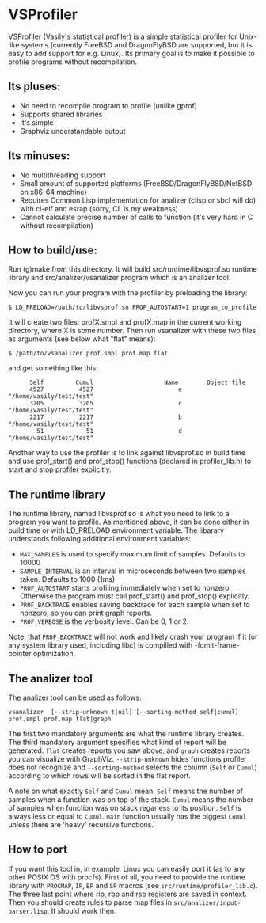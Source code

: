 VSProfiler
==========

VSProfiler (Vasily's statistical profiler) is a simple statistical profiler for Unix-like systems (currently FreeBSD
and DragonFlyBSD are supported, but it is easy to add support for e.g. Linux). Its primary goal is to make it
possible to profile programs without recompilation.

Its pluses:
-----------
* No need to recompile program to profile (unlike gprof)
* Supports shared libraries
* It's simple
* Graphviz understandable output

Its minuses:
------------
* No multithreading support
* Small amount of supported platforms (FreeBSD/DragonFlyBSD/NetBSD on x86-64 machine)
* Requires Common Lisp implementation for analizer (clisp or sbcl will do) with cl-elf and esrap 
  (sorry, CL is my weakness)
* Cannot calculate precise number of calls to function (it's very hard in C without recompilation)

How to build/use:
----------------

Run (g)make from this directory. It will build src/runtime/libvsprof.so runtime library and src/analizer/vsanalizer
 program which is an analizer tool.

Now you can run your program with the profiler by preloading the library:
```
$ LD_PRELOAD=/path/to/libvsprof.so PROF_AUTOSTART=1 program_to_profile
```

It will create two files: profX.smpl and profX.map in the current working directory, where X is some number. Then
run vsanalizer with these two files as arguments (see below what "flat" means):
```
$ /path/to/vsanalizer prof.smpl prof.map flat
```

and get something like this:

```
      Self         Cumul                    Name        Object file
      4527          4527                        e "/home/vasily/test/test"
      3205          3205                        c "/home/vasily/test/test"
      2217          2217                        b "/home/vasily/test/test"
        51            51                        d "/home/vasily/test/test"

```

Another way to use the profiler is to link against libvsprof.so in build time and use
prof_start() and prof_stop() functions (declared in profiler_lib.h) to start and stop
profiler explicitly.

The runtime library
------------------
The runtime library, named libvsprof.so is what you need to link to a program you want to profile. As mentioned
above, it can be done either in build time or with LD_PRELOAD environment variable. The libarary understands
following additional environment variables:

* ```MAX_SAMPLES``` is used to specify maximum limit of samples. Defaults to 10000
* ```SAMPLE_INTERVAL``` is an interval in microseconds between two samples taken. Defaults to 1000 (1ms)
* ```PROF_AUTOSTART``` starts profiling immediately when set to nonzero. Otherwise the program must call
  prof_start() and prof_stop() explicitly.
* ```PROF_BACKTRACE``` enables saving backtrace for each sample when set to nonzero, so you can print graph
  reports.
* ```PROF_VERBOSE``` is the verbosity level. Can be 0, 1 or 2.

Note, that ```PROF_BACKTRACE``` will not work and likely crash your program if it (or any system library used,
including libc) is compilled with -fomit-frame-pointer optimization.

The analizer tool
----------------

The analizer tool can be used as follows:

```
vsanalizer  [--strip-unknown t|nil] [--sorting-method self|cumul] prof.smpl prof.map flat|graph
```

The first two mandatory arguments are what the runtime library creates. The third mandatory argument specifies what
kind of report will be generated. ```flat``` creates reports you saw above, and ```graph``` creates reports you can
visualize with GraphViz. ```--strip-unknown``` hides functions profiler does not recognize and
```--sorting-method``` selects the column (```Self``` or ```Cumul```) according to which rows will be sorted in the
flat report.

A note on what exactly ```Self``` and ```Cumul``` mean. ```Self``` means the number of samples when a function was
on top of the stack. ```Cumul``` means the number of samples when function was on stack regarless to its
position. ```Self``` is always less or equal to ```Cumul```. ```main``` function usually has the biggest
```Cumul``` unless there are 'heavy' recursive functions.

How to port
-----------

If you want this tool in, in example, Linux you can easily port it (as to any other POSIX OS with procfs). First
of all, you need to provide the runtime library with ```PROCMAP```, ```IP```, ```BP``` and ```SP``` macros (see
```src/runtime/profiler_lib.c```). The three last point where rip, rbp and rsp registers are saved in
context. Then you should create rules to parse map files in ```src/analizer/input-parser.lisp```. It should work
then.

